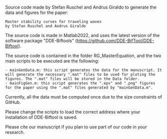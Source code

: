 Source code made by Stefan Ruschel and Andrus Giraldo to generate the data and figures for the paper:

	Master stability curves for traveling waves
	by Stefan Ruschel and Andrus Giraldo

The source code is made in Matlab2022, and uses the latest version of the software package "DDE-Biftools" (https://github.com/DDE-BifTool/DDE-Biftool).

The source code is contained in the folder RG_MasterEquation, and the two main scripts to be executed are the following: 

	- mainGenData.m: this script generates the data for the manuscript. It will generate the necessary ".mat" files to be used for ploting the figures. The ".mat" files will be stored in the Data folder.
	- mainFigGen.m: this script generates the ".eps" and ".png" figures for the paper using the ".mat" files generated by "mainGenData.m". 

Currently, all the data must be computed once due to the size constraints of GitHub.

Please change the scripts to load the correct address where your installation of DDE-Biftool is saved.

Please cite our manuscript if you plan to use part of our code in your research.